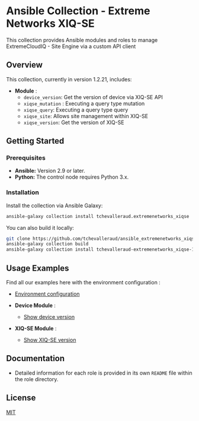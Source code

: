 # Ansible Collection - Extreme Networks XIQ-SE

This collection provides Ansible modules and roles to manage ExtremeCloudIQ - Site Engine via a custom API client

## Overview

This collection, currently in version 1.2.21, includes:

- **Module** :
  - `device_version`: Get the version of device via XIQ-SE API 
  - `xiqse_mutation` : Executing a query type mutation
  - `xiqse_query`: Executing a query type query
  - `xiqse_site`: Allows site management within XIQ-SE
  - `xiqse_version`: Get the version of XIQ-SE

## Getting Started

### Prerequisites

- **Ansible:** Version 2.9 or later.
- **Python:** The control node requires Python 3.x.

### Installation

Install the collection via Ansible Galaxy:

```bash
ansible-galaxy collection install tchevalleraud.extremenetworks_xiqse
```

You can also build it locally:

```bash
git clone https://github.com/tchevalleraud/ansible_extremenetworks_xiqse
ansible-galaxy collection build
ansible-galaxy collection install tchevalleraud-extremenetworks_xiqse-1.2.21.tar.gz
```

## Usage Examples

Find all our examples here with the environment configuration :

* [Environment configuration](https://github.com/tchevalleraud/ansible_extremenetworks_xiqse/blob/main/examples/README.md)


* **Device Module** :
  * [Show device version](https://github.com/tchevalleraud/ansible_extremenetworks_xiqse/blob/main/examples/pb.device-version.yaml)
* **XIQ-SE Module** :
  * [Show XIQ-SE version](https://github.com/tchevalleraud/ansible_extremenetworks_xiqse/blob/main/examples/pb.xiqse-version.yaml)

## Documentation

* Detailed information for each role is provided in its own `README` file within the role directory.

## License

[MIT](https://github.com/tchevalleraud/ansible_extremenetworks_xiqse/blob/main/LICENSE)
